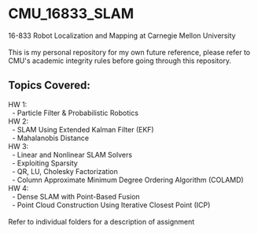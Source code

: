 # CMU_16833_SLAM
16-833 Robot Localization and Mapping at Carnegie Mellon University <br />
<br/>
This is my personal repository for my own future reference, please refer to CMU's academic integrity rules before going through this repository. 
<br />
## Topics Covered: <br />
HW 1: <br/>
&nbsp; - Particle Filter & Probabilistic Robotics <br />
HW 2: <br/>
&nbsp; - SLAM Using Extended Kalman Filter (EKF) <br />
&nbsp; - Mahalanobis Distance <br/>
HW 3: <br/>
&nbsp; - Linear and Nonlinear SLAM Solvers <br />
&nbsp; - Exploiting Sparsity <br />
&nbsp; - QR, LU, Cholesky Factorization <br />
&nbsp; - Column Approximate Minimum Degree Ordering Algorithm (COLAMD) <br />
HW 4: <br/>
&nbsp; - Dense SLAM with Point-Based Fusion <br />
&nbsp; - Point Cloud Construction Using Iterative Closest Point (ICP) <br />
<br />
Refer to individual folders for a description of assignment
